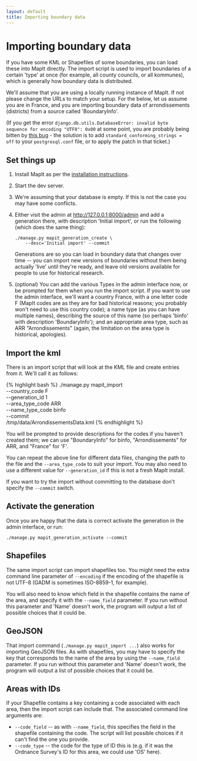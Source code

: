 ```yaml
---
layout: default
title: Importing boundary data
---
```


Importing boundary data
=======================

If you have some KML or Shapefiles of some boundaries, you can load these into
MapIt directly. The import script is used to import boundaries of a certain
'type' at once (for example, all county councils, or all kommunes), which is
generally how boundary data is distributed.

We'll assume that you are using a locally running instance of MapIt. If not
please change the URLs to match your setup. For the below, let us assume you
are in France, and you are importing boundary data of arrondissements
(districts) from a source called 'BoundaryInfo'.

(If you get the error `django.db.utils.DatabaseError: invalid byte sequence for
encoding "UTF8": 0x00` at some point, you are probably being bitten by [this
bug](https://code.djangoproject.com/ticket/16778) - the solution is to add
`standard_conforming_strings = off` to your `postgresql.conf` file, or to apply
the patch in that ticket.)

Set things up
-------------

1. Install MapIt as per the [installation instructions](../install/).
2. Start the dev server.
3. We're assuming that your database is empty. If this is not the case you may 
   have some conflicts.
4. Either visit the admin at http://127.0.0.1:8000/admin and add a generation
   there, with description 'Initial import', or run the following (which does
   the same thing):

       ./manage.py mapit_generation_create \
           --desc='Initial import' --commit

   Generations are so you can load in boundary data that changes over time --
   you can import new versions of boundaries without them being actually 'live'
   until they're ready, and leave old versions available for people to use for
   historical research.

5. (optional) You can add the various Types in the admin interface now, or be
   prompted for them when you run the import script. If you want to use the
   admin interface, we'll want a country France, with a one letter code F (MapIt
   codes are as they are for bad historical reasons; you probably won't need to
   use this country code); a name type (as you can have multiple names),
   describing the source of this name (so perhaps 'binfo' with description
   'BoundaryInfo'); and an appropriate area type, such as ARR
   "Arrondissements" (again, the limitation on the area type is historical,
   apologies).

Import the kml
--------------

There is an import script that will look at the KML file and create entries from
it. We'll call it as follows:

{% highlight bash %}
./manage.py mapit_import     \
    --country_code    F      \
    --generation_id   1      \
    --area_type_code  ARR    \
    --name_type_code  binfo  \
    --commit                 \
    /tmp/data/ArrondissementsData.kml
{% endhighlight %}

You will be prompted to provide descriptions for the codes if you haven't
created them; we can use "BoundaryInfo" for binfo, "Arrondissements" for ARR,
and "France" for 'F'.

You can repeat the above line for different data files, changing the path to
the file and the `--area_type_code` to suit your import. You may also need to
use a different value for `--generation_id` if this is not a fresh MapIt
install.

If you want to try the import without committing to the database don't specify
the `--commit` switch.

Activate the generation
-----------------------

Once you are happy that the data is correct activate the generation in the
admin interface, or run:

    ./manage.py mapit_generation_activate --commit


Shapefiles
----------

The same import script can import shapefiles too. You might need the extra
command line parameter of `--encoding` if the encoding of the shapefile is not
UTF-8 (GADM is sometimes ISO-8859-1, for example).

You will also need to know which field in the shapefile contains the name of
the area, and specify it with the `--name_field` parameter. If you run without
this parameter and 'Name' doesn't work, the program will output a list of
possible choices that it could be.

GeoJSON
-------

That import command (`./manage.py mapit_import ...`) also works for
importing GeoJSON files.  As with shapefiles, you may have to specify
the key that corresponds to the name of the area by using the
`--name_field` parameter.  If you run without this parameter and
'Name' doesn't work, the program will output a list of possible
choices that it could be.

Areas with IDs
--------------

If your Shapefile contains a key containing a code associated with each area,
then the import script can include that. The associated command line arguments
are:

* `--code_field` -- as with `--name_field`, this specifies the field in the
  shapefile containing the code. The script will list possible choices if it
  can't find the one you provide.
* `--code_type` -- the code for the type of ID this is (e.g. if it was the
  Ordnance Survey's ID for this area, we could use 'OS' here).

